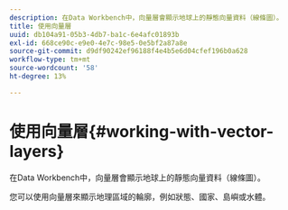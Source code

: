 ```yaml
---
description: 在Data Workbench中，向量層會顯示地球上的靜態向量資料（線條圖）。
title: 使用向量層
uuid: db104a91-05b3-4db7-ba1c-6e4afc01893b
exl-id: 668ce90c-e9e0-4e7c-98e5-0e5bf2a87a8e
source-git-commit: d9df90242ef96188f4e4b5e6d04cfef196b0a628
workflow-type: tm+mt
source-wordcount: '58'
ht-degree: 13%

---
```


# 使用向量層{#working-with-vector-layers}

在Data Workbench中，向量層會顯示地球上的靜態向量資料（線條圖）。

您可以使用向量層來顯示地理區域的輪廓，例如狀態、國家、島嶼或水體。
